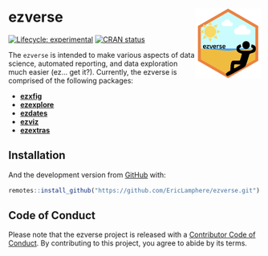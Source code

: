 
<!-- README.md is generated from README.Rmd. Please edit that file -->

# ezverse <a href='https://github.com/EricLamphere/ezverse'><img src='man/figures/logo.png' align="right" height="139" /></a>

<!-- badges: start -->

[![Lifecycle:
experimental](https://img.shields.io/badge/lifecycle-experimental-orange.svg)](https://lifecycle.r-lib.org/articles/stages.html#experimental)
[![CRAN
status](https://www.r-pkg.org/badges/version/ezverse)](https://CRAN.R-project.org/package=ezverse)
<!-- badges: end -->

The `ezverse` is intended to make various aspects of data science,
automated reporting, and data exploration much easier (ez… get it?).
Currently, the ezverse is comprised of the following packages:

-   [**ezxfig**](https://github.com/EricLamphere/ezxfig.git)
-   [**ezexplore**](https://github.com/EricLamphere/ezexplore.git)
-   [**ezdates**](https://github.com/EricLamphere/ezdates.git)
-   [**ezviz**](https://github.com/EricLamphere/ezviz.git)
-   [**ezextras**](https://github.com/EricLamphere/ezextras.git)

## Installation

And the development version from
[GitHub](https://github.com/EricLamphere/ezverse) with:

``` r
remotes::install_github("https://github.com/EricLamphere/ezverse.git")
```

## Code of Conduct

Please note that the ezverse project is released with a [Contributor
Code of
Conduct](https://contributor-covenant.org/version/2/0/CODE_OF_CONDUCT.html).
By contributing to this project, you agree to abide by its terms.
